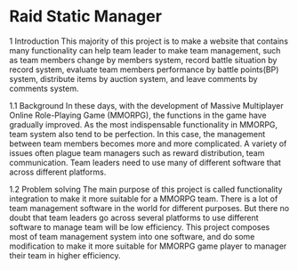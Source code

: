 # Raid Static Manager

  1 Introduction
	This majority of this project is to make a website that contains many functionality can help team leader to make team management, such as team members change by members system, record battle situation by record system, evaluate team members performance by battle points(BP) system, distribute items by auction system, and leave comments by comments system.
	
1.1	Background 
	In these days, with the development of Massive Multiplayer Online Role-Playing Game (MMORPG), the functions in the game have gradually improved. As the most indispensable functionality in MMORPG, team system also tend to be perfection. In this case, the management between team members becomes more and more complicated. A variety of issues often plague team managers such as reward distribution, team communication. Team leaders need to use many of different software that across different platforms.
	
1.2	Problem solving
	The main purpose of this project is called functionality integration to make it more suitable for a MMORPG team. There is a lot of team management software in the world for different purposes. But there no doubt that team leaders go across several platforms to use different software to manage team will be low efficiency. This project composes most of team management system into one software, and do some modification to make it more suitable for MMORPG game player to manager their team in higher efficiency.  



